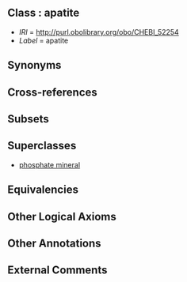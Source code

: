 
## Class : apatite

 * *IRI* = http://purl.obolibrary.org/obo/CHEBI_52254
 * *Label* = apatite

## Synonyms


## Cross-references


## Subsets


## Superclasses

 * [phosphate mineral](../../CHEBI/23/CHEBI_46723.md)

## Equivalencies


## Other Logical Axioms


## Other Annotations


## External Comments

